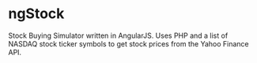 ngStock
=======

Stock Buying Simulator written in AngularJS. Uses PHP and a list of NASDAQ stock ticker symbols to get stock prices from the Yahoo Finance API.
